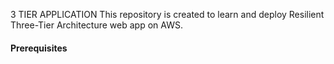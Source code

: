 3 TIER APPLICATION
This repository is created to learn and deploy Resilient Three-Tier Architecture web app on AWS.
#### Prerequisites
